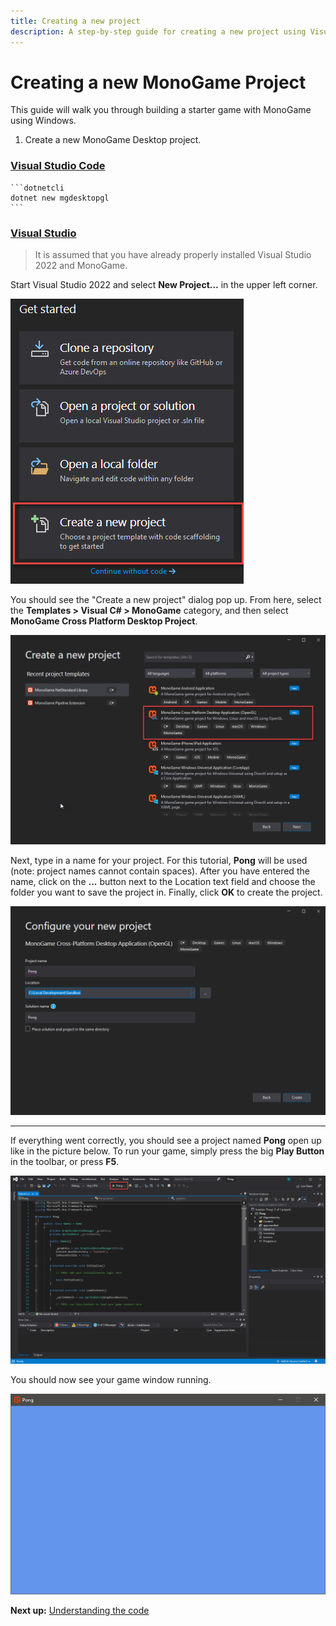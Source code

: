 ```yaml
---
title: Creating a new project
description: A step-by-step guide for creating a new project using Visual Studio
---
```


# Creating a new MonoGame Project

This guide will walk you through building a starter game with MonoGame using Windows. 

1. Create a new MonoGame Desktop project.
<!-- markdownlint-disable MD025 -->
### [Visual Studio Code](#tab/commandline)
<!-- markdownlint-disable MD025 -->

    ```dotnetcli
    dotnet new mgdesktopgl
    ```

<!-- markdownlint-disable MD025 -->
### [Visual Studio](#tab/visualstudio)
<!-- markdownlint-enable MD025 -->
> It is assumed that you have already properly installed Visual Studio 2022 and MonoGame.

Start Visual Studio 2022 and select **New Project...** in the upper left corner.

![New Solution](images/vswin_mg_new_1.png)

You should see the "Create a new project" dialog pop up. From here, select the **Templates > Visual C# > MonoGame** category, and then select **MonoGame Cross Platform Desktop Project**.

![New Template](images/vswin_mg_new_2.png)

Next, type in a name for your project. For this tutorial, **Pong** will be used (note: project names cannot contain spaces). After you have entered the name, click on the **...** button next to the Location text field and choose the folder you want to save the project in. Finally, click **OK** to create the project.

![Project Name](images/vswin_mg_new_3.png)

---

If everything went correctly, you should see a project named **Pong** open up like in the picture below. To run your game, simply press the big **Play Button** in the toolbar, or press **F5**.

![Project Start](images/vswin_mg_new_4.png)

You should now see your game window running.

![Game](images/vswin_mg_new_5.png)

**Next up:** [Understanding the code](3_understanding_the_code.md)
